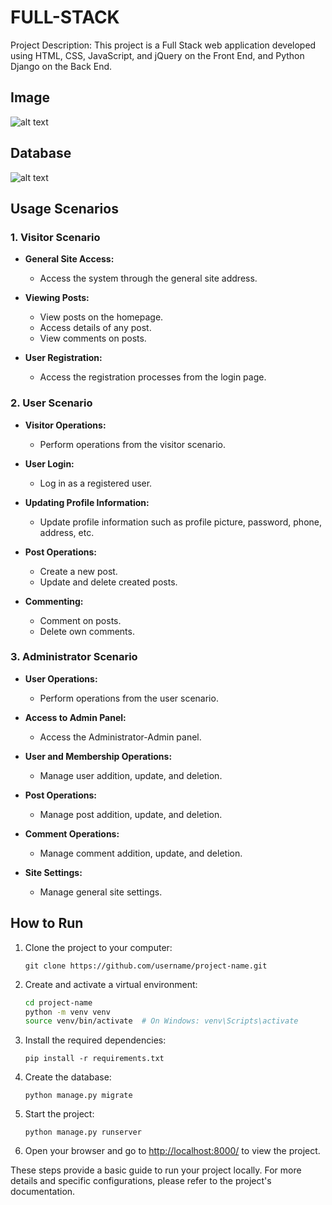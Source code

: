 # FULL-STACK

Project Description: This project is a Full Stack web application developed using HTML, CSS, JavaScript, and jQuery on the Front End, and Python Django on the Back End.

## Image
<img src="https://i.hizliresim.com/575v6z3.png" alt="alt text" >

## Database
<img src="https://i.hizliresim.com/jwp2z0x.png" alt="alt text" >

## Usage Scenarios

### 1. Visitor Scenario

- **General Site Access:**
  - Access the system through the general site address.

- **Viewing Posts:**
  - View posts on the homepage.
  - Access details of any post.
  - View comments on posts.

- **User Registration:**
  - Access the registration processes from the login page.

### 2. User Scenario

- **Visitor Operations:**
  - Perform operations from the visitor scenario.

- **User Login:**
  - Log in as a registered user.

- **Updating Profile Information:**
  - Update profile information such as profile picture, password, phone, address, etc.

- **Post Operations:**
  - Create a new post.
  - Update and delete created posts.

- **Commenting:**
  - Comment on posts.
  - Delete own comments.

### 3. Administrator Scenario

- **User Operations:**
  - Perform operations from the user scenario.

- **Access to Admin Panel:**
  - Access the Administrator-Admin panel.

- **User and Membership Operations:**
  - Manage user addition, update, and deletion.

- **Post Operations:**
  - Manage post addition, update, and deletion.

- **Comment Operations:**
  - Manage comment addition, update, and deletion.

- **Site Settings:**
  - Manage general site settings.

## How to Run

1. Clone the project to your computer:
   ```
   git clone https://github.com/username/project-name.git
   ```

2. Create and activate a virtual environment:
   ```bash
   cd project-name
   python -m venv venv
   source venv/bin/activate  # On Windows: venv\Scripts\activate
   ```

3. Install the required dependencies:
   ```
   pip install -r requirements.txt
   ```

4. Create the database:
   ```
   python manage.py migrate
   ```

5. Start the project:
   ```
   python manage.py runserver
   ```

6. Open your browser and go to [http://localhost:8000/](http://localhost:8000/) to view the project.

These steps provide a basic guide to run your project locally. For more details and specific configurations, please refer to the project's documentation.
